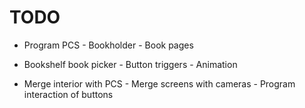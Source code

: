 
# TODO

- Program PCS
		- Bookholder
		- Book pages		

- Bookshelf book picker
		- Button triggers
		- Animation
		
- Merge interior with PCS
		- Merge screens with cameras
		- Program interaction of buttons
